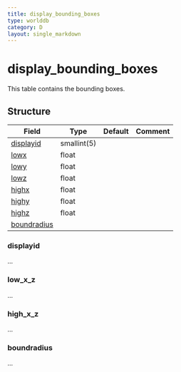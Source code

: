 ```yaml
---
title: display_bounding_boxes
type: worlddb
category: D
layout: single_markdown
---
```


# display_bounding_boxes
This table contains the bounding boxes.

## Structure

Field                                                                                        | Type        | Default | Comment
-------------------------------------------------------------------------------------------- | ----------- | ------- | -------
[displayid](#displayid)                                                                      | smallint(5) |         |        
[lowx](#low_x_z)                                                                             | float       |         |        
[lowy](#low_x_z)                                                                             | float       |         |        
[lowz](#low_x_z)                                                                             | float       |         |        
[highx](#high_x_z)                                                                           | float       |         |        
[highy](#high_x_z)                                                                           | float       |         |        
[highz](#high_x_z)                                                                           | float       |         |        
[boundradius](#boundradius)                                                                  |             |         |        

### displayid

...

### low_x_z

...

### high_x_z

...

### boundradius

...